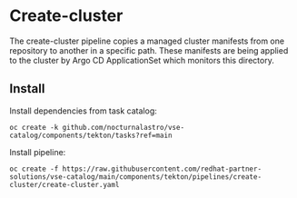 # Create-cluster

The create-cluster pipeline copies a managed cluster manifests from one repository to another in a specific path.
These manifests are being applied to the cluster by Argo CD ApplicationSet which monitors this directory.

## Install

Install dependencies from task catalog:

```console
oc create -k github.com/nocturnalastro/vse-catalog/components/tekton/tasks?ref=main
```

Install pipeline:

```console
oc create -f https://raw.githubusercontent.com/redhat-partner-solutions/vse-catalog/main/components/tekton/pipelines/create-cluster/create-cluster.yaml
```
